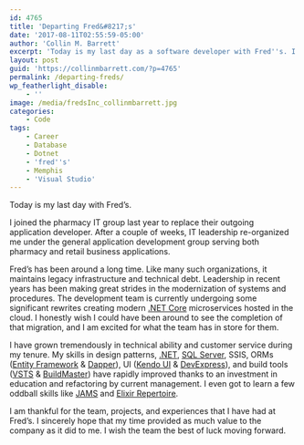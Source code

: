 ```yaml
---
id: 4765
title: 'Departing Fred&#8217;s'
date: '2017-08-11T02:55:59-05:00'
author: 'Collin M. Barrett'
excerpt: 'Today is my last day as a software developer with Fred''s. I am very thankful for the experience and opportunities that this role has provided.'
layout: post
guid: 'https://collinmbarrett.com/?p=4765'
permalink: /departing-freds/
wp_featherlight_disable:
    - ''
image: /media/fredsInc_collinmbarrett.jpg
categories:
    - Code
tags:
    - Career
    - Database
    - Dotnet
    - 'fred''s'
    - Memphis
    - 'Visual Studio'
---
```


Today is my last day with Fred’s.

I joined the pharmacy IT group last year to replace their outgoing application developer. After a couple of weeks, IT leadership re-organized me under the general application development group serving both pharmacy and retail business applications.

Fred’s has been around a long time. Like many such organizations, it maintains legacy infrastructure and technical debt. Leadership in recent years has been making great strides in the modernization of systems and procedures. The development team is currently undergoing some significant rewrites creating modern [.NET Core](https://dotnet.microsoft.com/learn/dotnet/hello-world-tutorial/intro) microservices hosted in the cloud. I honestly wish I could have been around to see the completion of that migration, and I am excited for what the team has in store for them.

I have grown tremendously in technical ability and customer service during my tenure. My skills in design patterns, [.NET](https://collinmbarrett.com/tag/dotnet/), [SQL Server](https://collinmbarrett.com/tag/database/), SSIS, ORMs ([Entity Framework](https://docs.microsoft.com/en-us/ef/) &amp; [Dapper](https://github.com/DapperLib/Dapper)), UI ([Kendo UI](https://www.telerik.com/kendo-ui) &amp; [DevExpress](https://www.devexpress.com/)), and build tools ([VSTS](https://azure.microsoft.com/en-us/services/devops/pipelines/) &amp; [BuildMaster](https://inedo.com/buildmaster)) have rapidly improved thanks to an investment in education and refactoring by current management. I even got to learn a few oddball skills like [JAMS](https://www.jamsscheduler.com/) and [Elixir Repertoire](https://elixirtech.com/repertoire-2/).

I am thankful for the team, projects, and experiences that I have had at Fred’s. I sincerely hope that my time provided as much value to the company as it did to me. I wish the team the best of luck moving forward.